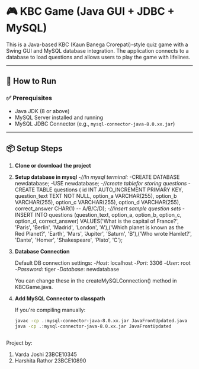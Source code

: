 # 🎮 KBC Game (Java GUI + JDBC + MySQL)

This is a Java-based KBC (Kaun Banega Crorepati)-style quiz game with a Swing GUI and MySQL database integration. The application connects to a database to load questions and allows users to play the game with lifelines.

---

## 🚀 How to Run

### ✅ Prerequisites

- Java JDK (8 or above)
- MySQL Server installed and running
- MySQL JDBC Connector (e.g., `mysql-connector-java-8.0.xx.jar`)

---

## 📦 Setup Steps

1. **Clone or download the project**

2. **Setup database in mysql**
   -*//In mysql terminal:*
   -CREATE DATABASE newdatabase;
   -USE newdatabase;
   -*//create tablefor storing questions*
   -CREATE TABLE questions ( id INT AUTO_INCREMENT PRIMARY KEY, question_text TEXT NOT NULL, option_a VARCHAR(255), option_b VARCHAR(255), option_c VARCHAR(255), option_d VARCHAR(255), correct_answer CHAR(1) -- A/B/C/D);
   -*//insert sample question sets*
   -INSERT INTO questions (question_text, option_a, option_b, option_c, option_d, correct_answer) VALUES('What is the capital of France?', 'Paris', 'Berlin', 'Madrid', 'London', 'A'),('Which planet is known as the Red Planet?', 'Earth', 'Mars', 'Jupiter', 'Saturn', 'B'),('Who wrote Hamlet?', 'Dante', 'Homer', 'Shakespeare', 'Plato', 'C');

4. **Database Connection**

   Default DB connection settings:
     -*Host*: localhost
     -*Port*: 3306
     -*User*: root
     -*Password*: tiger
     -*Database*: newdatabase

   You can change these in the createMySQLConnection() method in KBCGame.java.
   
5. **Add MySQL Connector to classpath**

   If you're compiling manually:
   ```bash
   javac -cp .:mysql-connector-java-8.0.xx.jar JavaFrontUpdated.java
   java -cp .:mysql-connector-java-8.0.xx.jar JavaFrontUpdated



Project by:
1. Varda Joshi 23BCE10345
2. Harshita Rathor 23BCE10890

